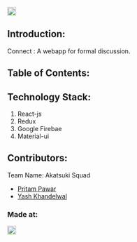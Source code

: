 <p align="center">
</p>

<a href="https://hack36.com"> <img src="http://bit.ly/BuiltAtHack36" height=20px> </a>


## Introduction:
  Connect :   A webapp for formal discussion.
  
## Table of Contents:

## Technology Stack:
  1) React-js
  2) Redux
  3) Google Firebae
  4) Material-ui
  

## Contributors:

Team Name: Akatsuki Squad

* [Pritam Pawar](https://github.com/pritamp17)
* [Yash Khandelwal](https://github.com/yash24septem)

### Made at:
<a href="https://hack36.com"> <img src="http://bit.ly/BuiltAtHack36" height=20px> </a>
